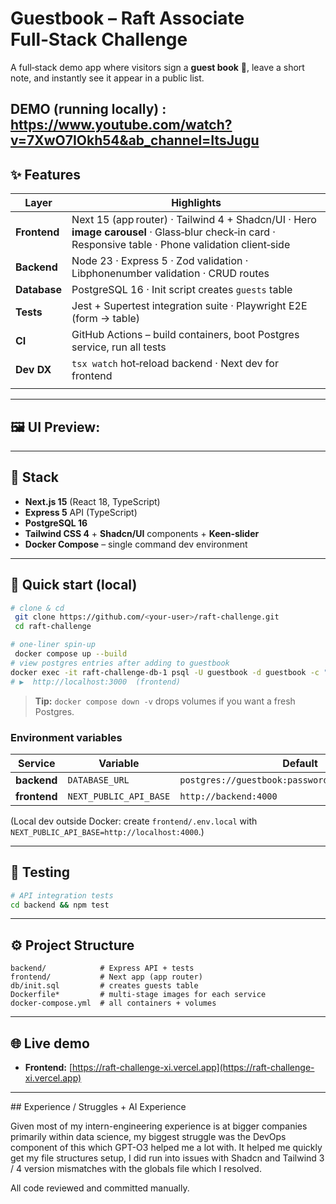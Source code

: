 # Guestbook – Raft Associate Full‑Stack Challenge

A full‑stack demo app where visitors sign a **guest book** 📝, leave a short note, and instantly see it appear in a public list.

DEMO (running locally) : https://www.youtube.com/watch?v=7XwO7IOkh54&ab_channel=ItsJugu
---

## ✨ Features

| Layer        | Highlights                                                                                                                                           |
| ------------ | ---------------------------------------------------------------------------------------------------------------------------------------------------- |
| **Frontend** | Next 15 (app router) · Tailwind 4 + Shadcn/UI · Hero **image carousel** · Glass‑blur check‑in card · Responsive table · Phone validation client‑side |
| **Backend**  | Node 23 · Express 5 · Zod validation · Libphonenumber validation · CRUD routes                                                                       |
| **Database** | PostgreSQL 16 · Init script creates `guests` table                                                                                                   |
| **Tests**    | Jest + Supertest integration suite · Playwright E2E (form → table)                                                                                   |
| **CI**       | GitHub Actions – build containers, boot Postgres service, run all tests                                                                              |
| **Dev DX**   | `tsx watch` hot‑reload backend · Next dev for frontend                                                                                               |
|              |                                                                                                                                                      |

---

## 🖼️ UI Preview:

---

## 🔧 Stack

* **Next.js 15** (React 18, TypeScript)
* **Express 5** API (TypeScript)
* **PostgreSQL 16**
* **Tailwind CSS 4** + **Shadcn/UI** components + **Keen‑slider**
* **Docker Compose** – single command dev environment

---

## 🚀 Quick start (local)

```bash
# clone & cd
 git clone https://github.com/<your-user>/raft-challenge.git
 cd raft-challenge

# one‑liner spin‑up
 docker compose up --build
# view postgres entries after adding to guestbook
docker exec -it raft-challenge-db-1 psql -U guestbook -d guestbook -c "SELECT * FROM guests ORDER BY id;"
# ▶  http://localhost:3000  (frontend)
```

> **Tip:** `docker compose down -v` drops volumes if you want a fresh Postgres.

### Environment variables

| Service      | Variable               | Default                                           |
| ------------ | ---------------------- | ------------------------------------------------- |
| **backend**  | `DATABASE_URL`         | `postgres://guestbook:password@db:5432/guestbook` |
| **frontend** | `NEXT_PUBLIC_API_BASE` | `http://backend:4000`                             |

(Local dev outside Docker: create `frontend/.env.local` with `NEXT_PUBLIC_API_BASE=http://localhost:4000`.)

---

## 🧪 Testing

```bash
# API integration tests
cd backend && npm test
```

---

## ⚙️ Project Structure

```
backend/            # Express API + tests
frontend/           # Next app (app router)
db/init.sql         # creates guests table
Dockerfile*         # multi‑stage images for each service
docker-compose.yml  # all containers + volumes
```

---

## 🌐 Live demo

* **Frontend:** [https://raft-challenge-xi.vercel.app](https://raft-challenge-xi.vercel.app)

---

## Experience / Struggles + AI Experience

Given most of my intern-engineering experience is at bigger companies primarily within data science, my biggest struggle was the DevOps component of this which GPT-O3 helped me a lot with. It helped me quickly get my file structures setup, I did run into issues with Shadcn and Tailwind 3 / 4 version mismatches with the globals file which I resolved. 

All code reviewed and committed manually.
